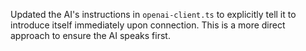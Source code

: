 Updated the AI's instructions in `openai-client.ts` to explicitly tell it to introduce itself immediately upon connection. This is a more direct approach to ensure the AI speaks first.